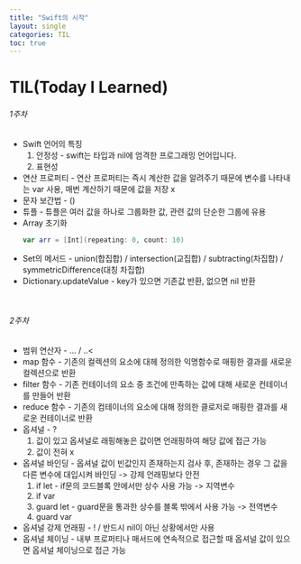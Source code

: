 ```yaml
---
title: "Swift의 시작"
layout: single
categories: TIL
toc: true
---
```


# TIL(Today I Learned)

###### 1주차
* Swift 언어의 특징
    1. 안정성 - swift는 타입과 nil에 엄격한 프로그래밍 언어입니다.
    2. 표현성
* 연산 프로퍼티 - 연산 프로퍼티는 즉시 계산한 값을 알려주기 때문에 변수를 나타내는 var 사용, 매번 계산하기 때문에 값을 저장 x
* 문자 보간법 - \()
* 튜플 - 튜플은 여러 값을 하나로 그룹화한 값, 관련 값의 단순한 그룹에 유용
* Array 초기화
    ```swift
    var arr = [Int](repeating: 0, count: 10) 
    ```
* Set의 메서드 - union(합집합) / intersection(교집합) / subtracting(차집합) / symmetricDifference(대칭 차집합)
* Dictionary.updateValue - key가 있으면 기존값 반환, 없으면 nil 반환

<br>
 
###### 2주차
* 범위 연산자 - ... / ..< 
* map 함수 - 기존의 컬렉션의 요소에 대헤 정의한 익명함수로 매핑한 결과를 새로운 컬렉션으로 반환
* filter 함수 - 기존 컨테이너의 요소 중 조건에 만족하는 값에 대해 새로운 컨테이너를 만들어 반환
* reduce 함수 - 기존의 컴테이너의 요소에 대해 정의한 클로저로 매핑한 결과를 새로운 컨테이너로 반환
* 옵셔널 - ?
    1. 값이 있고 옵셔널로 래핑해놓은 값이면 언래핑하여 해당 값에 접근 가능
    2. 값이 전혀 x
* 옵셔널 바인딩 - 옵셔널 값이 빈값인지 존재하는지 검사 후, 존재하는 경우 그 값을 다른 변수에 대입시켜 바인딩 -> 강제 언래핑보다 안전
    1. if let - if문의 코드블록 안에서만 상수 사용 가능 -> 지역변수
    2. if var
    3. guard let - guard문을 통과한 상수를 블록 밖에서 사용 가능 -> 전역변수
    4. guard var
* 옵셔널 강제 언래핑 - ! / 반드시 nil이 아닌 상황에서만 사용
* 옵셔널 체이닝 - 내부 프로퍼티나 매서드에 연속적으로 접근할 때 옵셔널 값이 있으면 옵셔널 체이닝으로 접근 가능